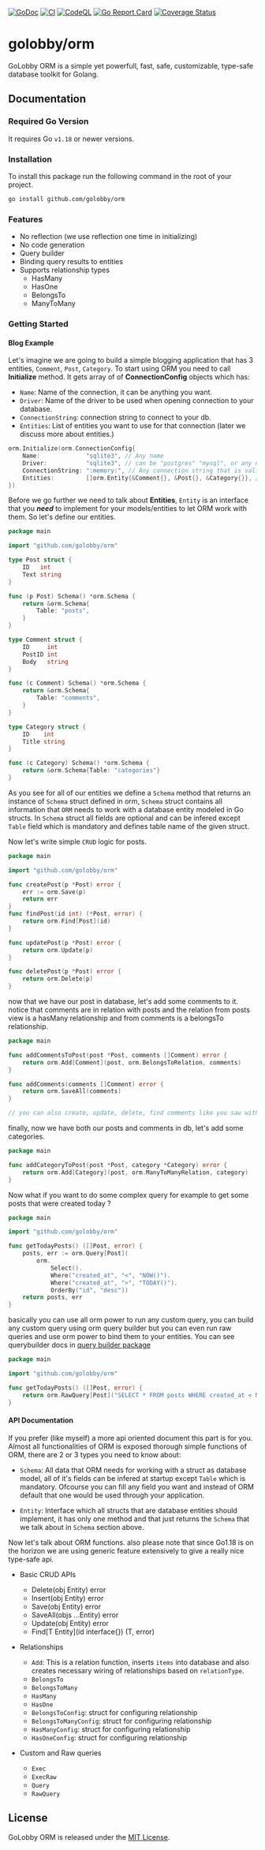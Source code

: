 [![GoDoc](https://godoc.org/github.com/golobby/orm?status.svg)](https://godoc.org/github.com/golobby/orm)
[![CI](https://github.com/golobby/orm/actions/workflows/ci.yml/badge.svg)](https://github.com/golobby/orm/actions/workflows/ci.yml)
[![CodeQL](https://github.com/golobby/orm/workflows/CodeQL/badge.svg)](https://github.com/golobby/orm/actions?query=workflow%3ACodeQL)
[![Go Report Card](https://goreportcard.com/badge/github.com/golobby/orm)](https://goreportcard.com/report/github.com/golobby/orm)
[![Coverage Status](https://coveralls.io/repos/github/golobby/orm/badge.svg)](https://coveralls.io/github/golobby/orm?branch=master)

# golobby/orm

GoLobby ORM is a simple yet powerfull, fast, safe, customizable, type-safe database toolkit for Golang.

## Documentation

### Required Go Version

It requires Go `v1.18` or newer versions.

### Installation

To install this package run the following command in the root of your project.

```bash
go install github.com/golobby/orm
```

### Features
- No reflection (we use reflection one time in initializing)
- No code generation
- Query builder
- Binding query results to entities
- Supports relationship types
  - HasMany
  - HasOne
  - BelongsTo
  - ManyToMany

### Getting Started
#### Blog Example
Let's imagine we are going to build a simple blogging application that has 3 entities, `Comment`, `Post`, `Category`. To
start using ORM you need to call **Initialize** method. It gets array of of **ConnectionConfig** objects which has:

- `Name`: Name of the connection, it can be anything you want.
- `Driver`: Name of the driver to be used when opening connection to your database.
- `ConnectionString`: connection string to connect to your db.
- `Entities`: List of entities you want to use for that connection (later we discuss more about entities.)

```go
orm.Initialize(orm.ConnectionConfig{
    Name:             "sqlite3", // Any name
    Driver:           "sqlite3", // can be "postgres" "mysql", or any normal sql driver name
    ConnectionString: ":memory:", // Any connection string that is valid for your driver.
    Entities:         []orm.Entity{&Comment{}, &Post{}, &Category{}}, // List of entities you want to use.
})
```

Before we go further we need to talk about **Entities**, `Entity` is an interface that you ***need*** to implement for
your models/entities to let ORM work with them. So let's define our entities.

```go
package main

import "github.com/golobby/orm"

type Post struct {
	ID   int
	Text string
}

func (p Post) Schema() *orm.Schema {
	return &orm.Schema{
		Table: "posts",
	}
}

type Comment struct {
	ID     int
	PostID int
	Body   string
}

func (c Comment) Schema() *orm.Schema {
	return &orm.Schema{
		Table: "comments",
	}
}

type Category struct {
	ID    int
	Title string
}

func (c Category) Schema() *orm.Schema {
	return &orm.Schema{Table: "categories"}
}
```

As you see for all of our entities we define a `Schema` method that returns an instance of `Schema` struct defined in
orm, `Schema` struct contains all information that `ORM` needs to work with a database entity modeled in Go structs.
In `Schema` struct all fields are optional and can be infered except `Table` field which is mandatory and defines table
name of the given struct.


Now let's write simple `CRUD` logic for posts.

```go
package main

import "github.com/golobby/orm"

func createPost(p *Post) error {
	err := orm.Save(p)
	return err
}
func findPost(id int) (*Post, error) {
	return orm.Find[Post](id)
}

func updatePost(p *Post) error {
	return orm.Update(p)
}

func deletePost(p *Post) error {
	return orm.Delete(p)
}

```

now that we have our post in database, let's add some comments to it. notice that comments are in relation with posts and the relation from posts view is a hasMany relationship and from comments is a belongsTo relationship.

```go
package main

func addCommentsToPost(post *Post, comments []Comment) error {
	return orm.Add[Comment](post, orm.BelongsToRelation, comments)
}

func addComments(comments []Comment) error {
	return orm.SaveAll(comments)
}

// you can also create, update, delete, find comments like you saw with posts.
```

finally, now we have both our posts and comments in db, let's add some categories.

```go
package main

func addCategoryToPost(post *Post, category *Category) error {
	return orm.Add[Category](post, orm.ManyToManyRelation, category)
}


```

Now what if you want to do some complex query for example to get some posts that were created today ?

```go
package main

import "github.com/golobby/orm"

func getTodayPosts() ([]Post, error) {
	posts, err := orm.Query[Post](
		orm.
			Select().
			Where("created_at", "<", "NOW()").
			Where("created_at", ">", "TODAY()").
			OrderBy("id", "desc"))
    return posts, err
}
```
basically you can use all orm power to run any custom query, you can build any custom query using orm query builder but you can even run raw queries and use orm power to bind them to your entities.
You can see querybuilder docs in [query builder package](https://github.com/golobby/orm/tree/master/querybuilder)
```go
package main

import "github.com/golobby/orm"

func getTodayPosts() ([]Post, error) {
	return orm.RawQuery[Post]("SELECT * FROM posts WHERE created_at < NOW() and created_at > TODAY()")
}
```


#### API Documentation
If you prefer (like myself) a more api oriented document this part is for you. Almost all functionalities of ORM is exposed thorough
simple functions of ORM, there are 2 or 3 types you need to know about:
- `Schema`: All data that ORM needs for working with a struct as database model, all of it's fields can be infered at startup except `Table` which is mandatory. Ofcourse you can fill any field you want and instead of ORM default that one would be used through your application.

- `Entity`: Interface which all structs that are database entities should implement, it has only one method and that just returns the `Schema` that we talk about in `Schema` section above.

Now let's talk about ORM functions. also please note that since Go1.18 is on the horizon we are using generic feature extensively to give
a really nice type-safe api.


- Basic CRUD APIs
	- Delete(obj Entity) error
	- Insert(obj Entity) error
	- Save(obj Entity) error
	- SaveAll(objs ...Entity) error
	- Update(obj Entity) error
	- Find[T Entity](id interface{}) (T, error)

- Relationships
	- `Add`: This is a relation function, inserts `items` into database and also creates necessary wiring of relationships based on `relationType`.
	- `BelongsTo`
	- `BelongsToMany`
	- `HasMany`
	- `HasOne`
	- `BelongsToConfig`: struct for configuring relationship
	- `BelongsToManyConfig`: struct for configuring relationship
	- `HasManyConfig`: struct for configuring relationship
	- `HasOneConfig`: struct for configuring relationship


- Custom and Raw queries
	- `Exec`
	- `ExecRaw`
	- `Query`
	- `RawQuery`


## License

GoLobby ORM is released under the [MIT License](http://opensource.org/licenses/mit-license.php).
